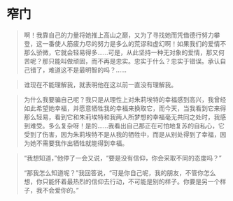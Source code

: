 # 窄门

> 啊！我靠自己的力量将她推上高山之巅，又为了寻找她而凭借德行努力攀登，这一番使人筋疲力尽的努力是多么的荒谬和虚幻啊！如果我们的爱情不那么骄微，它就会轻易得多……可是，从此坚持一种无对象的爱情，那又何苦呢？那只能叫做顽固，而不再是忠实。忠实于什么？忠实于错误。承认自己错了，难道这不是最明智的吗？……

> 谁现在不能理解我，就表明他在这以前一直没有理解我。

> 为什么我要骗自己呢？我只是从理性上对朱莉埃特的幸福感到高兴，我曾经如此希望她幸福，并愿意牺牲我的幸福来换取它，而今天，当我看到它来得那么轻易，看到它和朱莉埃特和我两人所梦想的幸福毫无共同之处时，我感到难受。多么复杂呀！是的……我看出自己那正在可怕地复苏的自私心，它受到了伤害，因为朱莉埃特不是从我的牺牲中，而是从别处得到了幸福，因为她不需要我作出牺牲就能得到幸福。

> “我想知道，”他停了一会又说，“要是没有信仰，你会采取不同的态度吗？”
> 
> “那我怎么知道呢？”我回答说，“可是你自己呢，我的朋友，不管你怎么想，你只能怀着最热烈的信仰去行动，不可能是别的样子。你要是另一个样子，我不会爱你的。”